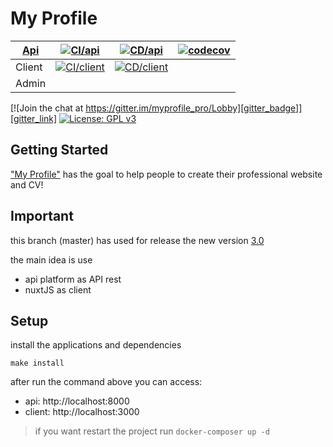 # My Profile

| [Api](api/README.md)         | [![CI/api][ci_api_badge]][ci_api_link]  | [![CD/api][cd_api_badge]][cd_api_link] | [![codecov][test_badge]][test_link]|
|-------------|----|----|----------|
| Client      | [![CI/client][ci_client_badge]][ci_client_link]  | [![CD/client][cd_client_badge]][cd_client_link]|
| Admin       | | |

[![Join the chat at https://gitter.im/myprofile_pro/Lobby][gitter_badge]][gitter_link]
[![License: GPL v3][licence_badge]][licence_link]

## Getting Started

  ["My Profile"](https://www.myprofile.pro/) has the goal to help people to create their professional website and CV!
  
## Important

this branch (master) has used for release the new version [3.0](https://github.com/eerison/myprofile/milestone/2)

the main idea is use

- api platform as API rest
- nuxtJS as client

## Setup

install the applications and dependencies
```shell
make install
```
after run the command above you can access:

- api: http://localhost:8000
- client: http://localhost:3000

> if you want restart the project run `docker-composer up -d`

[ci_api_badge]: https://github.com/eerison/myprofile/actions/workflows/ci_api.yml/badge.svg?branch=master
[ci_api_link]: https://github.com/eerison/myprofile/actions/workflows/ci_api.yml?query=branch%3Amaster++
[cd_api_badge]: https://github.com/eerison/myprofile/actions/workflows/cd_api.yml/badge.svg
[cd_api_link]: https://github.com/eerison/myprofile/actions/workflows/cd_api.yml
[test_badge]: https://codecov.io/gh/eerison/myprofile/branch/master/graph/badge.svg?token=ZIW9RTWH1B
[test_link]: https://codecov.io/gh/eerison/myprofile

[ci_client_badge]: https://github.com/eerison/myprofile/actions/workflows/ci_client.yml/badge.svg?branch=master
[ci_client_link]: https://github.com/eerison/myprofile/actions/workflows/ci_client.yml?query=branch%3Amaster++
[cd_client_badge]: https://github.com/eerison/myprofile/actions/workflows/cd_client.yml/badge.svg?branch=master
[cd_client_link]: https://github.com/eerison/myprofile/actions/workflows/cd_client.yml?query=branch%3Amaster++

[gitter_badge]: https://badges.gitter.im/Join%20Chat.svg
[gitter_link]: https://gitter.im/myprofile_pro/Lobby?utm_source=badge&utm_medium=badge&utm_campaign=pr-badge&utm_content=badge
[licence_badge]: https://img.shields.io/badge/License-GPLv3-blue.svg
[licence_link]: https://github.com/eerison/myprofile/blob/master/LICENSE

